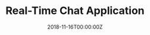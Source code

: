 ---
title: Real-Time Chat Application
summary: A real-time chat application using MongoDB, Express.js, React, and Node.js. Implemented user authentication and real-time messaging with WebSocket.
tags:
  - Full-Stack
date: '2018-11-16T00:00:00Z'
weight: 1

# Optional external URL for project (replaces project detail page).
external_link: 'https://github.com/tusharmalankiya/TalkTime'

image:
  caption: ''
  focal_point: Smart
---